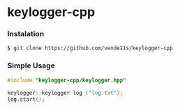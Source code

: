 # keylogger-cpp

### Instalation
`$ git clone https://github.com/vende11s/keylogger-cpp`

### Simple Usage
```cpp
#include "keylogger-cpp/keylogger.hpp"

keylogger::keylogger log ("log.txt");
log.start();
```
